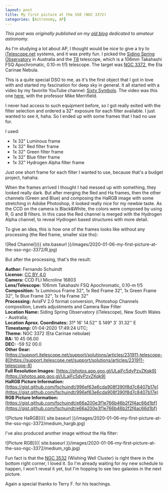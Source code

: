 ```yaml
---
layout: post
title: My first picture at the SSO (NGC 3372)
categories: [Astronomy, AP]
---
```


*This post was originally published on my [old blog](https://boredprogrammer.postach.io/post/my-first-picture-at-the-sso) dedicated to amateur astronomy.*

As I'm studying a lot about AP, I thought would be nice to give a try to [iTelescope.net](https://www.itelescope.net/) systems, and it was pretty fun. I picked the [Siding Spring Observatory](https://www.sidingspringobservatory.com.au/) in Australia and the [T8](https://support.itelescope.net/support/solutions/articles/231911-telescope-8) telescope, which is a 106mm Takahashi FSQ Apochromatic, 0.10-m f/5 telescope. The target was [NGC 3372](https://en.wikipedia.org/wiki/Carina_Nebula), the Eta Carinae Nebula.

This is a quite special DSO to me, as it's the first object that I got in love with and started my fascination for deep sky in general. It all started with a video by my favorite YouTube channel: [Sixty Symbols](https://www.youtube.com/channel/UCvBqzzvUBLCs8Y7Axb-jZew). The video was this one [here](https://www.youtube.com/watch?v=IAZkpyFEbLg), with the professor Mike Merrifield.

I never had access to such equipment before, so I got really exited with the filter selection and ordered a 32" exposure for each filter available. I just wanted to see it, haha. So I ended up with some frames that I had no use for.

I used:

- 1x 32" Luminous frame
- 1x 32" Red filter frame
- 1x 32" Green filter frame
- 1x 32" Blue filter frame
- 1x 32" Hydrogen Alpha filter frame

Just one short frame for each filter I wanted to use, because that's a budget project, hahaha.

When the frames arrived I thought I had messed up with something, they looked really dark. But after merging the Red and Ha frames, then the other channels (Green and Blue) and composing the HaRGB image with some stretching in Adobe Photoshop, it looked really nice for my newbie taste. As the CCD on the camera is Black&White, the colors were composed by using R, G and B filters. In this case the Red channel is merged with the Hydrogen Alpha channel, to reveal Hydrogen based structures with more detail.

To give an idea, this is how one of the frames looks like without any processing (the Red frame, smaller size tho):

![Red Channel]({{ site.baseurl }}/images/2020-01-06-my-first-picture-at-the-sso-ngc-3372/R.jpg)

But after the processing, that's the result:

**Author:** Fernando Schuindt  
**License:** [CC BY 4.0](https://creativecommons.org/licenses/by/4.0/)  
**Camera:** CCD FLI Microline 16803  
**Lens/Telescope:** 106mm Takahashi FSQ Apochromatic, 0.10-m f/5  
**Composition:** 1x Luminous Frame 32", 1x Red Frame 32", 1x Green Frame 32", 1x Blue Frame 32", 1x Ha Frame 32"  
**Processing:** AvisFV 2.0 format conversion, Photoshop Channels composition, Levels adjustments and Camera Raw Filter  
**Location Name:** Siding Spring Observatory (iTelescope), New South Wales - Australia;  
**Location Aprox. Coordinates:** 31° 16' 14.52'' S 149° 3' 31.32'' E  
**Timestamp:** 01-04-2020 17:49:24 UTC;  
**Theme:** NGC 3372 (Eta Carinae nebulae)  
**RA:** 10 45 06.00  
**DEC:** -59 52 00.0  
**Other Gear:** [https://support.itelescope.net/support/solutions/articles/231911-telescope-8](https://support.itelescope.net/support/solutions/articles/231911-telescope-8)  
**Full Resolution Images:** [https://photos.app.goo.gl/ULajFc5dyPzvZKqk9](https://photos.app.goo.gl/ULajFc5dyPzvZKqk9)  
**HaRGB Picture Information:** [https://gist.github.com/fschuindt/996ef63e6cda908f390f8d7c8407b17e](https://gist.github.com/fschuindt/996ef63e6cda908f390f8d7c8407b17e)  
**RGB Picture Information:** [https://gist.github.com/fschuindt/e66a200e3f1e766b46b2f2f4ac66d1bf](https://gist.github.com/fschuindt/e66a200e3f1e766b46b2f2f4ac66d1bf)  

![Picture HaRGB]({{ site.baseurl }}/images/2020-01-06-my-first-picture-at-the-sso-ngc-3372/medium_hargb.jpg)

I've also produced another image without the Ha filter:

![Picture RGB]({{ site.baseurl }}/images/2020-01-06-my-first-picture-at-the-sso-ngc-3372/medium_rgb.jpg)

Fun fact is that the [NGC 3532](https://en.wikipedia.org/wiki/NGC_3532) (Wishing Well Cluster) is right there in the bottom right corner, I loved it. So I'm already waiting for my new schedule to happen, I won't reveal it yet, but I'm hopping to see two galaxies in the next picture.

Again a special thanks to Terry F. for his teachings.
